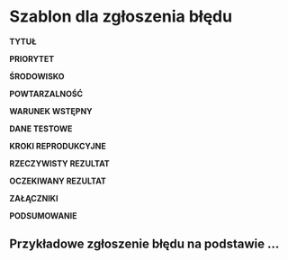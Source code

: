 # Szablon dla zgłoszenia błędu
**TYTUŁ**

**PRIORYTET**

**ŚRODOWISKO**

**POWTARZALNOŚĆ**

**WARUNEK WSTĘPNY**

**DANE TESTOWE**

**KROKI REPRODUKCYJNE**

**RZECZYWISTY REZULTAT**

**OCZEKIWANY REZULTAT**

**ZAŁĄCZNIKI**

**PODSUMOWANIE**

## Przykładowe zgłoszenie błędu na podstawie ...
